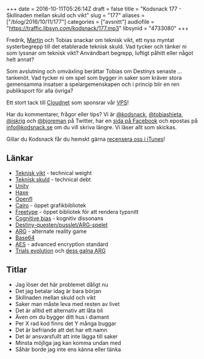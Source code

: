 +++
date = 2016-10-11T05:26:14Z
draft = false
title = "Kodsnack 177 - Skillnaden mellan skuld och vikt"
slug = "177"
aliases = ["/blog/2016/10/11/177"]
categories = ["avsnitt"]
audiofile = "https://traffic.libsyn.com/kodsnack/177.mp3"
libsynid = "4733080"
+++

Fredrik, [Martin](https://www.twitter.com/grapefrukt) och Tobias snackar om teknisk vikt, ett nyss myntat systerbegrepp till det etablerade teknisk skuld.  Vad tycker och tänker ni som lyssnar om teknisk vikt? Användbart begrepp, luftigt påhitt eller något helt annat?

Som avslutning och omväxling berättar Tobias om Destinys senaste … tankenöt. Vad tycker ni om spel som bygger in saker som kräver stora gemensamma insatser a spelargemenskapen och i princip blir en ren publiksport för alla övriga?

Ett stort tack till [Cloudnet](http://www.cloudnet.se) som sponsrar vår [VPS](http://en.wikipedia.org/wiki/Virtual_private_server)!

Har du kommentarer, frågor eller tips? Vi är [@kodsnack](https://www.twitter.com/kodsnack), [@tobiashieta](https://www.twitter.com/tobiashieta), [@iskrig](https://www.twitter.com/iskrig) och [@bjoreman](https://www.twitter.com/bjoreman) på Twitter, har en [sida på Facebook](https://www.facebook.com/kodsnack) och epostas på [info@kodsnack.se](mailto:info@kodsnack.se) om du vill skriva längre. Vi läser allt som skickas.

Gillar du Kodsnack får du hemskt gärna [recensera oss i iTunes](http://itunes.apple.com/se/podcast/kodsnack/id561631498?l=en)!

## Länkar ##
* [Teknisk vikt](https://bartwronski.com/2016/06/26/technical-weight/) - technical weight
* [Teknisk skuld](https://en.wikipedia.org/wiki/Technical_debt) - technical debt
* [Unity](https://en.wikipedia.org/wiki/Unity_%28game_engine%29)
* [Haxe](https://en.wikipedia.org/wiki/Haxe)
* [Openfl](https://en.wikipedia.org/wiki/OpenFL)
* [Cairo](https://www.cairographics.org/) - öppet grafikbibliotek
* [Freetype](https://www.freetype.org/) - öppet bibliotek för att rendera typsnitt
* [Cognitive bias](https://en.wikipedia.org/wiki/Cognitive_bias) - kognitiv dissonans
* [Destiny-questen/pusslet/ARG-spelet](http://mashable.com/2016/09/28/destiny-owl-sector-arg-raid-exotic-puzzle-monitors-solved/#pKECeJDqmsq3)
* [ARG](https://en.wikipedia.org/wiki/Alternate_reality_game) - alternate reality game
* [Base64](https://en.wikipedia.org/wiki/Base64)
* [AES](https://en.wikipedia.org/wiki/Advanced_Encryption_Standard) - advanced encryption standard
* [Trials evolution](https://en.wikipedia.org/wiki/Trials_Evolution) och [dess galna ARG](https://www.youtube.com/watch?v=EW-aAmUFFTo&feature=youtu.be)

## Titlar ##
* Jag löser det här problemet dåligt nu
* Det jag betalar idag är bara början
* Skillnaden mellan skuld och vikt
* Saker man måste leva med resten av livet
* Det är alltid ett alternativ att låta bli
* Även om du bygger ditt hus i diamant
* Per X rad kod finns det Y många buggar
* Det är befriande att det har ett namn
* Det är ansvarsfullt att inte lägga till saker
* Minsta möjliga jag kan komma undan med
* Såhär borde jag inte ens känna eller tänka